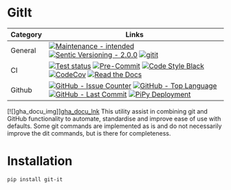 # GitIt

| **Category** | **Links**                                                                                                                                                                                  |
| ------------ | ------------------------------------------------------------------------------------------------------------------------------------------------------------------------------------------ |
| General      | [![][maintenance_y_img]][maintenance_y_lnk] [![][semver_pic]][semver_link]  [![][license_img]][license_link]                                                                               |
| CI           | [![][gha_tests_img]][gha_tests_lnk] [![][pre_commit_ci_img]][pre_commit_ci_lnk] [![][codestyle_img]][codestyle_lnk] <br/>[![][codecov_img]][codecov_lnk] [![][gha_docu_img]][gha_docu_lnk] |
| Github       | [![][gh_issues_img]][gh_issues_lnk] [![][gh_language_img]][gh_language_lnk] [![][gh_last_commit_img]][gh_last_commit_lnk] [![][gh_deployment_img]][gh_deployment_lnk]                      |

\[!\[\]gha_docu_img\]\][gha_docu_lnk]
This utility assist in combining git and GitHub functionality to automate, standardise and improve ease of use with
defaults. Some git commands are implemented as is and do not necessarily improve the dit commands, but is there for
completeness.

# Installation

```
pip install git-it
```

[codecov_img]: https://img.shields.io/codecov/c/gh/BrightEdgeeServices/GitIt "CodeCov"
[codecov_lnk]: (https://app.codecov.io/gh/BrightEdgeeServices/GitIt) "CodeCov"
[codestyle_img]: https://img.shields.io/badge/code%20style-black-000000.svg "Code Style Black"
[codestyle_lnk]: https://github.com/psf/black "Code Style Black"
[gha_docu_img]: https://img.shields.io/readthedocs/GitIt "Read the Docs"
[gha_docu_lnk]: https://github.com/RealTimeEvents/GitIt/blob/master/.github/workflows/02-check-documentation.yml "Read the Docs"
[gha_tests_img]: https://img.shields.io/github/actions/workflow/status/BrightEdgeeServices/GitIt/ci.yml?label=ci "Test status"
[gha_tests_lnk]: https://github.com/BrightEdgeeServices/GitIt/blob/master/.github/workflows/ci.yml "Test status"
[gh_deployment_img]: https://img.shields.io/github/deployments/BrightEdgeeServices/GitIt/pypi "PiPy Deployment"
[gh_deployment_lnk]: https://github.com/BrightEdgeeServices/GitIt/deployments/pypi "PiPy Deployment"
[gh_issues_img]: https://img.shields.io/github/issues-raw/BrightEdgeeServices/GitIt "GitHub - Issue Counter"
[gh_issues_lnk]: https://github.com/BrightEdgeeServices/GitIt/issues "GitHub - Issue Counter"
[gh_language_img]: https://img.shields.io/github/languages/top/BrightEdgeeServices/GitIt "GitHub - Top Language"
[gh_language_lnk]: https://github.com/BrightEdgeeServices/GitIt "GitHub - Top Language"
[gh_last_commit_img]: https://img.shields.io/github/last-commit/BrightEdgeeServices/GitIt/master "GitHub - Last Commit"
[gh_last_commit_lnk]: https://github.com/BrightEdgeeServices/GitIt/commit/master "GitHub - Last Commit"
[license_img]: https://img.shields.io/pypi/l/GitIt "gitit"
[license_link]: https://github.com/BrightEdgeeServices/GitIt/blob/master/LICENSE "gitit"
[maintenance_y_img]: https://img.shields.io/badge/Maintenance%20Intended-%E2%9C%94-green.svg?style=flat-square "Maintenance - intended"
[maintenance_y_lnk]: http://unmaintained.tech/ "Maintenance - intended"
[pre_commit_ci_img]: https://img.shields.io/github/actions/workflow/status/BrightEdgeeServices/GitIt/01-pre-commit.yml?label=pre-commit "Pre-Commit"
[pre_commit_ci_lnk]: https://github.com/BrightEdgeeServices/GitIt/blob/master/.github/workflows/01-pre-commit.yml "Pre-Commit"
[semver_link]: https://semver.org/ "Sentic Versioning - 2.0.0"
[semver_pic]: https://img.shields.io/badge/Semantic%20Versioning-2.0.0-brightgreen.svg?style=flat-square "Sentic Versioning - 2.0.0"
